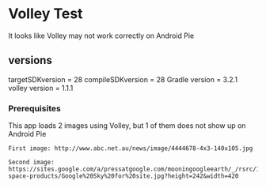 # Volley Test

It looks like Volley may not work correctly on Android Pie

## versions

targetSDKversion = 28
compileSDKversion = 28
Gradle version = 3.2.1
volley version = 1.1.1

### Prerequisites

This app loads 2 images using Volley, but 1 of them does not show up on Android Pie

```
First image: http://www.abc.net.au/news/image/4444678-4x3-140x105.jpg

Second image: https://sites.google.com/a/pressatgoogle.com/mooningoogleearth/_/rsrc/1247886477794/home/google-space-products/Google%20Sky%20for%20site.jpg?height=242&width=420
```

